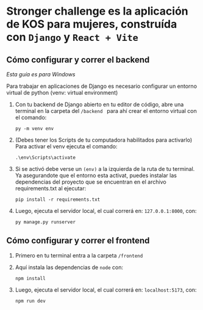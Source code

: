﻿# Stronger challenge es la aplicación de KOS para mujeres, construída con `Django` y `React + Vite`
## Cómo configurar y correr el backend
*Esta guía es para Windows*

Para trabajar en aplicaciones de Django es necesario configurar un entorno virtual de python (venv: virtual environment)

1. Con tu backend de Django abierto en tu editor de código, abre una terminal en la carpeta del `/backend ` para ahí crear el entorno virtual con el comando:

       py -m venv env

2. (Debes tener los Scripts de tu computadora habilitados para activarlo)
Para activar el venv ejecuta el comando:

       .\env\Scripts\activate

3. Si se activó debe verse un `(env)` a la izquierda de la ruta de tu terminal.
Ya asegurandote que el entorno esta activat, puedes instalar las dependencias del proyecto que se encuentran en el archivo requirements.txt al ejecutar:

       pip install -r requirements.txt

4. Luego, ejecuta el servidor local, el cual correrá en: `127.0.0.1:8000`, con:

       py manage.py runserver

## Cómo configurar y correr el frontend
1. Primero en tu terminal entra a la carpeta `/frontend`

2. Aquí instala las dependencias de `node` con:

       npm install

3. Luego, ejecuta el servidor local, el cual correrá en: `localhost:5173`, con:

       npm run dev
